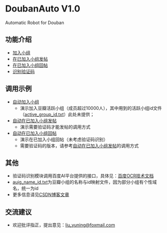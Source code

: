 # DoubanAuto V1.0
Automatic Robot for Douban 

## 功能介绍

- [加入小组](./group/join.py)
- [在已加入小组发帖](./group/post.py)
- [在已加入小组回帖](./group/comment.py)
- [识别验证码](./verifycode/wordrecognition.py)

## 调用示例

- [自动加入小组](./group/autojoin.py)
    - 演示加入豆瓣活跃小组（成员超过10000人），其中用到的活跃小组id文件（[active_group_id.txt](http://download.csdn.net/download/doleria/10143962)）此处未提供；
- [自动在已加入小组发帖](./group/autopost.py)
    - 演示需要验证码才能发帖的调用方式
- [自动在已加入小组回帖](./group/autocomment.py)
    - 演示在已加入小组回帖（未考虑验证码识别）
    - 需要验证码的版本，请参考[自动在已加入小组发帖](./group/autopost.py)的调用方式
    
## 其他

- 验证码识别模块调用百度AI平台提供的接口，具体见：[百度OCR技术文档](https://cloud.baidu.com/doc/OCR/index.html)   
- [auig_name_id.txt](./data/auig_name_id.txt)为豆瓣小组的名称与id映射文件，因为部分小组有个性域名，统一为id
- 更多信息请见[CSDN博客文章](http://blog.csdn.net/doleria/article/details/78707982)

## 交流建议
- 欢迎批评指正，提出意见：liu_yuning@foxmail.com 
